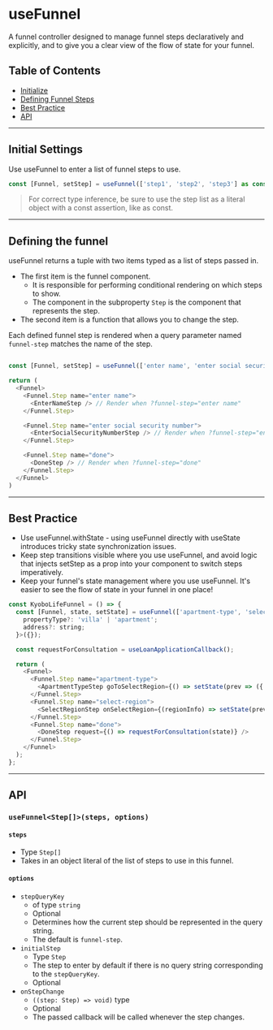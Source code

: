 # useFunnel

A funnel controller designed to manage funnel steps declaratively and explicitly, and to give you a clear view of the flow of state for your funnel.

## Table of Contents

- [Initialize](#initialize)
- [Defining Funnel Steps](#start)
- [Best Practice](#bestPractice)
- [API](#api)

---

<a name="initialize"></a>

## Initial Settings

Use useFunnel to enter a list of funnel steps to use.

```javascript
const [Funnel, setStep] = useFunnel(['step1', 'step2', 'step3'] as const)
```

> For correct type inference, be sure to use the step list as a literal object with a const assertion, like as const.

---

<a name="start"></a>

## Defining the funnel

useFunnel returns a tuple with two items typed as a list of steps passed in.

- The first item is the funnel component.
  - It is responsible for performing conditional rendering on which steps to show.
  - The component in the subproperty `Step` is the component that represents the step.
- The second item is a function that allows you to change the step.

Each defined funnel step is rendered when a query parameter named `funnel-step` matches the name of the step.

```javascript

const [Funnel, setStep] = useFunnel(['enter name', 'enter social security number', 'done'] as const)

return (
  <Funnel>
    <Funnel.Step name="enter name">
      <EnterNameStep /> // Render when ?funnel-step="enter name"
    </Funnel.Step>

    <Funnel.Step name="enter social security number">
      <EnterSocialSecurityNumberStep /> // Render when ?funnel-step="enter social security number"
    </Funnel.Step>

    <Funnel.Step name="done">
      <DoneStep /> // Render when ?funnel-step="done"
    </Funnel.Step>
  </Funnel>
)

```

---

<a name="bestPractice"></a>

## Best Practice

- Use useFunnel.withState - using useFunnel directly with useState introduces tricky state synchronization issues.
- Keep step transitions visible where you use useFunnel, and avoid logic that injects setStep as a prop into your component to switch steps imperatively.
- Keep your funnel's state management where you use useFunnel. It's easier to see the flow of state in your funnel in one place!

```javascript
const KyoboLifeFunnel = () => {
  const [Funnel, state, setState] = useFunnel(['apartment-type', 'select-region', 'done'] as const).withState<{
    propertyType?: 'villa' | 'apartment';
    address?: string;
  }>({});

  const requestForConsultation = useLoanApplicationCallback();

  return (
    <Funnel>
      <Funnel.Step name="apartment-type">
        <ApartmentTypeStep goToSelectRegion={() => setState(prev => ({...prev, step: 'select-region', isApartment: true})} />
      </Funnel.Step>
      <Funnel.Step name="select-region">
        <SelectRegionStep onSelectRegion={(regionInfo) => setState(prev => ({...prev, step: 'done', region: regionInfo})} />
      </Funnel.Step>
      <Funnel.Step name="done">
        <DoneStep request={() => requestForConsultation(state)} />
      </Funnel.Step>
    </Funnel>
  );
};
```

---

<a name="api"></a>

## API

### `useFunnel<Step[]>(steps, options)`

#### `steps`

- Type `Step[]`
- Takes in an object literal of the list of steps to use in this funnel.

#### `options`

- `stepQueryKey`
  - of type `string`
  - Optional
  - Determines how the current step should be represented in the query string.
  - The default is `funnel-step`.
- `initialStep`
  - Type `Step`
  - The step to enter by default if there is no query string corresponding to the `stepQueryKey`.
  - Optional
- `onStepChange`
  - `((step: Step) => void)` type
  - Optional
  - The passed callback will be called whenever the step changes.
